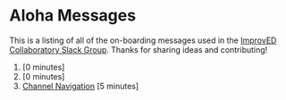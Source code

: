 # Aloha Messages 
This is a listing of all of the on-boarding messages used in the [ImprovED Collaboratory Slack Group](http://improvedcollaboratory.slack.com). Thanks for sharing ideas and contributing!

1. []() [0 minutes]
2. []() [0 minutes]
3. [Channel Navigation](channelnav.md) [5 minutes]
